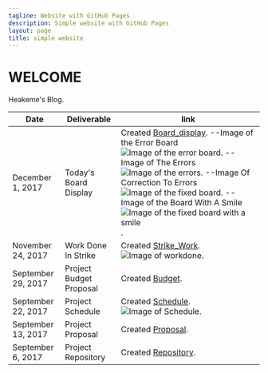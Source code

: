 ```yaml
---
tagline: Website with GitHub Pages
description: Simple website with GitHub Pages
layout: page
title: simple website
---
```



# WELCOME

Heakeme's Blog.

| Date | Deliverable | link |  
| ----------------------- | ---------------- | ---------------- |  
| December 1, 2017 | Today's Board Display  | Created [Board_display](https://github.com/TheKeme/SensorEffector/blob/master/DOCUMENTS/TODAYSBLOG.docx). --Image of the Error Board ![Image of the error board](https://github.com/TheKeme/SensorEffector/blob/master/IMAGES/board.PNG). --Image of The Errors  ![Image of the errors](https://github.com/TheKeme/SensorEffector/blob/master/IMAGES/errors.PNG). --Image Of Correction To Errors ![Image of the fixed board](https://github.com/TheKeme/SensorEffector/blob/master/IMAGES/FINISHEDBOARD.PNG). --Image of the Board With A Smile ![Image of the fixed board with a smile](https://github.com/TheKeme/SensorEffector/blob/master/IMAGES/BOARDFIXED.jpg). |
| November 24, 2017 | Work Done In Strike  | Created [Strike_Work](https://github.com/TheKeme/SensorEffector/blob/master/DOCUMENTS/Workdoneduringstrike.docx). ![Image of workdone](https://github.com/TheKeme/SensorEffector/blob/master/IMAGES/week6.PNG). | 
| September 29, 2017 | Project Budget Proposal | Created [Budget](https://github.com/TheKeme/SensorEffector/blob/master/DOCUMENTS/DMX512CONTROLLER.docx). |  
| September 22, 2017 | Project Schedule | Created [Schedule](https://github.com/TheKeme/KemeRepository//blob/master/DOCUMENTS/DMX512Schedule.mpp). ![Image of Schedule](https://raw.githubusercontent.com/TheKeme/SensorEffector/master/IMAGES/ProjectSchedule.jpeg). |  
| September 13, 2017 | Project Proposal | Created [Proposal](https://github.com/TheKeme/KemeRepository/blob/master/DOCUMENTS/ProposalContentheakemeWilliams.pdf). |  
| September 6, 2017 | Project Repository | Created [Repository](https://github.com/Thekeme/KemeRepository). |  


